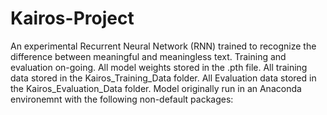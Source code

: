 # Kairos-Project
An experimental Recurrent Neural Network (RNN) trained to recognize the difference between meaningful and meaningless text. Training and evaluation on-going.
All model weights stored in the .pth file. All training data stored in the Kairos_Training_Data folder. All Evaluation data stored in the Kairos_Evaluation_Data folder.
Model originally run in an Anaconda environemnt with the following non-default packages:
  
